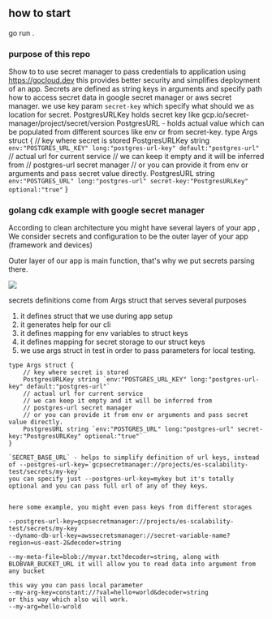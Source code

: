 ## how to start
go run .

### purpose of this repo
Show to to use secret manager to pass credentials to application using https://gocloud.dev this provides better security and simplifies deployment of an app. 
Secrets are defined as string keys in arguments and specify path how to access secret data in google secret manager or aws secret manager. 
we use key param `secret-key` which specify what should we as location for secret.
PostgresURLKey holds secret key like gcp.io/secret-manager/project/secret/version
PostgresURL - holds actual value which can be populated from different sources like env or from secret-key.
type Args struct {
	// key where secret is stored
	PostgresURLKey string `env:"POSTGRES_URL_KEY" long:"postgres-url-key" default:"postgres-url"`
	// actual url for current service
    // we can keep it empty and it will be inferred from 
    // postgres-url secret manager
    // or you can provide it from env or arguments and pass secret value directly.
	PostgresURL string `env:"POSTGRES_URL" long:"postgres-url" secret-key:"PostgresURLKey" optional:"true"`
}


### golang cdk example with google secret manager

According to clean architecture you might have several layers of your app , We consider secrets and configuration to be the outer layer of your app (framework and devices)

Outer layer of our app is main function, that's why we put secrets parsing there. 

![](https://miro.medium.com/max/1400/1*0u-ekVHFu7Om7Z-VTwFHvg.png)

secrets definitions come from Args struct that serves several purposes
1. it defines struct that we use during app setup
2. it generates help for our cli
3. it defines mapping for env variables to struct keys
4. it defines mapping for secret storage to our struct keys
5. we use args struct in test in order to pass parameters for local testing.
```
type Args struct {
	// key where secret is stored
	PostgresURLKey string `env:"POSTGRES_URL_KEY" long:"postgres-url-key" default:"postgres-url"`
	// actual url for current service
    // we can keep it empty and it will be inferred from 
    // postgres-url secret manager
    // or you can provide it from env or arguments and pass secret value directly.
	PostgresURL string `env:"POSTGRES_URL" long:"postgres-url" secret-key:"PostgresURLKey" optional:"true"`
}
```

```
`SECRET_BASE_URL` - helps to simplify definition of url keys, instead of --postgres-url-key=`gcpsecretmanager://projects/es-scalability-test/secrets/my-key` 
you can specify just --postgres-url-key=mykey but it's totally optional and you can pass full url of any of they keys.


here some example, you might even pass keys from different storages

--postgres-url-key=gcpsecretmanager://projects/es-scalability-test/secrets/my-key
--dynamo-db-url-key=awssecretsmanager://secret-variable-name?region=us-east-2&decoder=string

--my-meta-file=blob://myvar.txt?decoder=string, along with BLOBVAR_BUCKET_URL it will allow you to read data into argument from any bucket

this way you can pass local parameter 
--my-arg-key=constant://?val=hello+world&decoder=string
or this way which also will work.
--my-arg=hello-wrold

```
